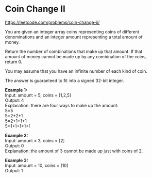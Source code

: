 # Coin Change II
https://leetcode.com/problems/coin-change-ii/

You are given an integer array coins representing coins of different denominations and an integer amount representing a total amount of money.

Return the number of combinations that make up that amount. If that amount of money cannot be made up by any combination of the coins, return 0.

You may assume that you have an infinite number of each kind of coin.

The answer is guaranteed to fit into a signed 32-bit integer.

<b>Example 1:</b>\
Input: amount = 5, coins = [1,2,5]\
Output: 4\
Explanation: there are four ways to make up the amount:\
5=5\
5=2+2+1\
5=2+1+1+1\
5=1+1+1+1+1

<b>Example 2:</b>\
Input: amount = 3, coins = [2]\
Output: 0\
Explanation: the amount of 3 cannot be made up just with coins of 2.

<b>Example 3:</b>\
Input: amount = 10, coins = [10]\
Output: 1